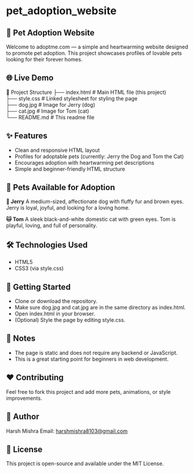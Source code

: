 # pet_adoption_website 

## 🐾 Pet Adoption Website
Welcome to adoptme.com — a simple and heartwarming website designed to promote pet adoption. This project showcases profiles of lovable pets looking for their forever homes.

## 🌐 Live Demo


📁 Project Structure
├── index.html       # Main HTML file (this project) <br>
├── style.css        # Linked stylesheet for styling the page <br>
├── dog.jpg          # Image for Jerry (dog) <br>
├── cat.jpg          # Image for Tom (cat) <br>
└── README.md        # This readme file <br>

## ✨ Features
- Clean and responsive HTML layout
- Profiles for adoptable pets (currently: Jerry the Dog and Tom the Cat)
- Encourages adoption with heartwarming pet descriptions
- Simple and beginner-friendly HTML structure

## 📸 Pets Available for Adoption
**🐶 Jerry**
A medium-sized, affectionate dog with fluffy fur and brown eyes. Jerry is loyal, joyful, and looking for a loving home.

**🐱 Tom**
A sleek black-and-white domestic cat with green eyes. Tom is playful, loving, and full of personality.

## 🛠️ Technologies Used
- HTML5
- CSS3 (via style.css)

## 🚀 Getting Started
- Clone or download the repository.
- Make sure dog.jpg and cat.jpg are in the same directory as index.html.
- Open index.html in your browser.
- (Optional) Style the page by editing style.css.

## 📌 Notes
- The page is static and does not require any backend or JavaScript.
- This is a great starting point for beginners in web development.

## ❤️ Contributing
Feel free to fork this project and add more pets, animations, or style improvements.

## 👤 Author
Harsh Mishra
Email: harshmishra8103@gmail.com

## 📄 License
This project is open-source and available under the MIT License.

